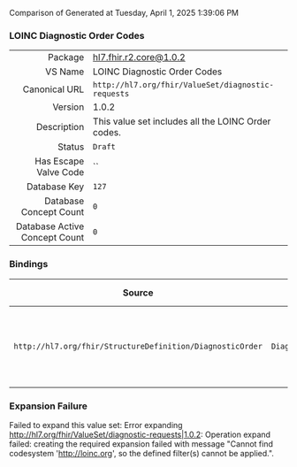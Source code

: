 Comparison of 
Generated at Tuesday, April 1, 2025 1:39:06 PM

### LOINC Diagnostic Order Codes

|      |     |
| ---: | --- |
| Package | hl7.fhir.r2.core@1.0.2 |
| VS Name | LOINC Diagnostic Order Codes |
| Canonical URL | `http://hl7.org/fhir/ValueSet/diagnostic-requests` |
| Version | 1.0.2 |
| Description | This value set includes all the LOINC Order codes. |
| Status | `Draft` |
| Has Escape Valve Code | `` |
| Database Key | `127` |
| Database Concept Count | `0` |
| Database Active Concept Count | `0` |
### Bindings

| Source | Element | Binding | Strength | Element Short |
| ------ | ------- | ------- | -------- | ------------- |
| `http://hl7.org/fhir/StructureDefinition/DiagnosticOrder` | `DiagnosticOrder.item.code` | `http://hl7.org/fhir/ValueSet/diagnostic-requests` | `Preferred` | Code to indicate the item (test or panel) being ordered |

### Expansion Failure

Failed to expand this value set: Error expanding http://hl7.org/fhir/ValueSet/diagnostic-requests|1.0.2: Operation expand failed: creating the required expansion failed with message "Cannot find codesystem 'http://loinc.org', so the defined filter(s) cannot be applied.".
